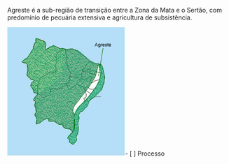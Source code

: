 Agreste é a sub-região de transição entre a Zona da Mata e o Sertão, com
predomínio de pecuária extensiva e agricultura de subsistência.

![](Imagens/41e7dc4f28897e8f8ddb1be330f1a264.jpg)- [ ] Processo 

